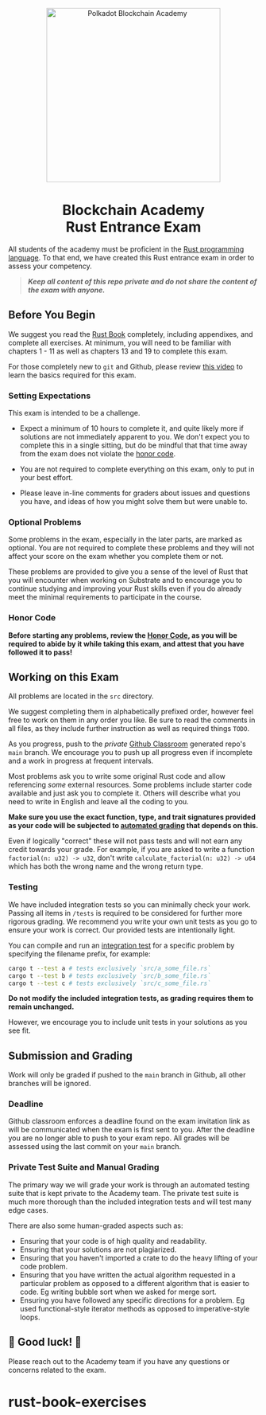 <p align="center">
<img alt="Polkadot Blockchain Academy" src="./.assets/polkadot.gif" style="width:350px;">
<h1 align="center">Blockchain Academy <br> Rust Entrance Exam</h1>
</p>

All students of the academy must be proficient in the [Rust programming language](https://rust-lang.org/).
To that end, we have created this Rust entrance exam in order to assess your competency.

> **_Keep all content of this repo private and do not share the content of the exam with anyone._**

## Before You Begin

We suggest you read the [Rust Book](https://doc.rust-lang.org/book/) completely, including appendixes, and complete all exercises.
At minimum, you will need to be familiar with chapters 1 - 11 as well as chapters 13 and 19 to complete this exam.

For those completely new to `git` and Github, please review [this video](https://www.youtube-nocookie.com/embed/10krMetDSWs) to learn the basics required for this exam.

### Setting Expectations

This exam is intended to be a challenge.

- Expect a minimum of 10 hours to complete it, and quite likely more if solutions are not immediately apparent to you.
  We don't expect you to complete this in a single sitting, but do be mindful that that time away from the exam does not violate the [honor code](./src/a_honor_code.rs).

- You are not required to complete everything on this exam, only to put in your best effort.

- Please leave in-line comments for graders about issues and questions you have, and ideas of how you might solve them but were unable to.

### Optional Problems

Some problems in the exam, especially in the later parts, are marked as optional. You are not required to complete these problems
and they will not affect your score on the exam whether you complete them or not.

These problems are provided to give you a sense of the level of Rust that you will encounter when working on Substrate and
to encourage you to continue studying and improving your Rust skills even if you do already meet the minimal requirements
to participate in the course.

### Honor Code

**Before starting any problems, review the [Honor Code](./src/a_honor_code.rs), as you will be required to abide by it while taking this exam, and attest that you have followed it to pass!**

## Working on this Exam

All problems are located in the `src` directory.

We suggest completing them in alphabetically prefixed order, however feel free to work on them in any order you like.
Be sure to read the comments in all files, as they include further instruction as well as required things `TODO`.

As you progress, push to the _private_ [Github Classroom](https://classroom.github.com/) generated repo's `main` branch.
We encourage you to push up all progress even if incomplete and a work in progress at frequent intervals.

Most problems ask you to write some original Rust code and allow referencing _some_ external resources. Some problems include starter code available and just ask you to complete it.
Others will describe what you need to write in English and leave all the coding to you.

**Make sure you use the exact function, type, and trait signatures provided as your code will be subjected to [automated grading](#automated-assessment) that depends on this.**

Even if logically "correct" these will not pass tests and will not earn any credit towards your grade.
For example, if you are asked to write a function `factorial(n: u32) -> u32`, don't write `calculate_factorial(n: u32) -> u64` which has both the wrong name and the wrong return type.

### Testing

We have included integration tests so you can minimally check your work. Passing all items in `/tests` is required to be
considered for further more rigorous grading. We recommend you write your own unit tests as you go to ensure your work is
correct. Our provided tests are intentionally light.

You can compile and run an [integration test](https://doc.rust-lang.org/book/ch11-03-test-organization.html#integration-tests) for a specific problem by specifying the filename prefix, for example:

```sh
cargo t --test a # tests exclusively `src/a_some_file.rs`
cargo t --test b # tests exclusively `src/b_some_file.rs`
cargo t --test c # tests exclusively `src/c_some_file.rs`
```

**Do not modify the included integration tests, as grading requires them to remain unchanged.**

However, we encourage you to include unit tests in your solutions as you see fit.

## Submission and Grading

Work will only be graded if pushed to the `main` branch in Github, all other branches will be ignored.

### Deadline

Github classroom enforces a deadline found on the exam invitation link as will be communicated when the exam is first sent to you.
After the deadline you are no longer able to push to your exam repo.
All grades will be assessed using the last commit on your `main` branch.

### Private Test Suite and Manual Grading

The primary way we will grade your work is through an automated testing suite that is kept private to the Academy team.
The private test suite is much more thorough than the included integration tests and will test many edge cases.

There are also some human-graded aspects such as:

- Ensuring that your code is of high quality and readability.
- Ensuring that your solutions are not plagiarized.
- Ensuring that you haven't imported a crate to do the heavy lifting of your code problem.
- Ensuring that you have written the actual algorithm requested in a particular problem as opposed to a different algorithm that is easier to code.
  Eg writing bubble sort when we asked for merge sort.
- Ensuring you have followed any specific directions for a problem.
  Eg used functional-style iterator methods as opposed to imperative-style loops.

## 🚀 Good luck! 🚀

Please reach out to the Academy team if you have any questions or concerns related to the exam.
# rust-book-exercises
